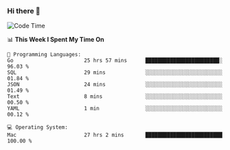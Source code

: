 ### Hi there 👋

<!--
**CrazyCollin/crazycollin** is a ✨ _special_ ✨ repository because its `README.md` (this file) appears on your GitHub profile.

Here are some ideas to get you started:

- 🔭 I’m currently working on ...
- 🌱 I’m currently learning ...
- 👯 I’m looking to collaborate on ...
- 🤔 I’m looking for help with ...
- 💬 Ask me about ...
- 📫 How to reach me: ...
- 😄 Pronouns: ...
- ⚡ Fun fact: ...
-->

<!--START_SECTION:waka-->
![Code Time](http://img.shields.io/badge/Code%20Time-3%2C422%20hrs%2019%20mins-blue)

📊 **This Week I Spent My Time On** 

```text
💬 Programming Languages: 
Go                       25 hrs 57 mins      ████████████████████████░   96.03 % 
SQL                      29 mins             ░░░░░░░░░░░░░░░░░░░░░░░░░   01.84 % 
JSON                     24 mins             ░░░░░░░░░░░░░░░░░░░░░░░░░   01.49 % 
Text                     8 mins              ░░░░░░░░░░░░░░░░░░░░░░░░░   00.50 % 
YAML                     1 min               ░░░░░░░░░░░░░░░░░░░░░░░░░   00.12 % 

💻 Operating System: 
Mac                      27 hrs 2 mins       █████████████████████████   100.00 % 
```


<!--END_SECTION:waka-->
